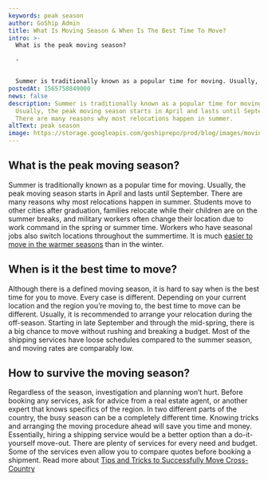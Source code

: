 ```yaml
---
keywords: peak season
author: GoShip Admin
title: What Is Moving Season & When Is The Best Time To Move?
intro: >-
  What is the peak moving season?

  -


  Summer is traditionally known as a popular time for moving. Usually, the peak moving season starts in April and lasts until September. There are many reasons why most relocations happen in summer. Students move to other cities after graduation, families relocate while their children are on the summer breaks, and military workers often change their location due to work command in the spring or summer time. Workers who have seasonal jobs also switch locations throughout the 
postedAt: 1565758849000
news: false
description: Summer is traditionally known as a popular time for moving.
  Usually, the peak moving season starts in April and lasts until September.
  There are many reasons why most relocations happen in summer.
altText: peak season
image: https://storage.googleapis.com/goshiprepo/prod/blog/images/moving-season-best-time-to-move.jpg
---
```

## What is the peak moving season?

Summer is traditionally known as a popular time for moving. Usually, the peak moving season starts in April and lasts until September. There are many reasons why most relocations happen in summer. Students move to other cities after graduation, families relocate while their children are on the summer breaks, and military workers often change their location due to work command in the spring or summer time. Workers who have seasonal jobs also switch locations throughout the summertime. It is much [easier to move in the warmer seasons](https://www.thespruce.com/summer-the-best-time-to-move-2436695) than in the winter.

## When is it the best time to move?

Although there is a defined moving season, it is hard to say when is the best time for you to move. Every case is different. Depending on your current location and the region you’re moving to, the best time to move can be different. Usually, it is recommended to arrange your relocation during the off-season. Starting in late September and through the mid-spring, there is a big chance to move without rushing and breaking a budget. Most of the shipping services have loose schedules compared to the summer season, and moving rates are comparably low.

## How to survive the moving season?

Regardless of the season, investigation and planning won’t hurt. Before booking any services, ask for advice from a real estate agent, or another expert that knows specifics of the region. In two different parts of the country, the busy season can be a completely different time. Knowing tricks and arranging the moving procedure ahead will save you time and money. Essentially, hiring a shipping service would be a better option than a do-it-yourself move-out. There are plenty of services for every need and budget. Some of the services even allow you to compare quotes before booking a shipment. Read more about [Tips and Tricks to Successfully Move Cross-Country](https://www.goship.com/blog/tips-and-tricks-to-successfully-move-cross-country/)